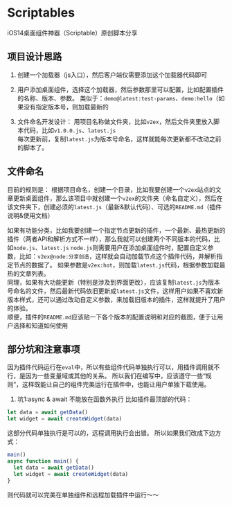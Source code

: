 # Scriptables
iOS14桌面组件神器（Scriptable）原创脚本分享


## 项目设计思路

1. 创建一个加载器（js入口），然后客户端仅需要添加这个加载器代码即可    
2. 用户添加桌面组件，选择这个加载器，然后参数那里可以配置，比如配置插件的名称、版本、参数。
类似于：`demo@latest:test-params`、`demo:hello`（如果没有指定版本号，则加载最新的

3. 文件命名开发设计：
用项目名称做文件夹，比如`v2ex`，然后文件夹里放入脚本代码，比如`v1.0.0.js`、`latest.js`   
每次更新前，复制`latest.js`为版本号命名，这样就能每次更新都不改动之前的脚本了。

## 文件命名
目前的规则是：
根据项目命名，创建一个目录，比如我要创建一个`v2ex`站点的文章更新桌面组件，那么该项目中就创建一个`v2ex`的文件夹（命名自定义），然后在该文件夹下，创建必须的`latest.js`（最新&默认代码）、可选的`README.md`（插件说明&使用文档）

如果有功能分类，比如我要创建一个指定节点更新的插件，一个最新、最热更新的插件（两者API和解析方式不一样），那么我就可以创建两个不同版本的代码，比如`node.js`、`latest.js`
`node.js`则需要用户在添加桌面组件时，配置自定义参数，比如：`v2ex@node:分享创造`，这样就会自动加载节点这个插件代码，并解析指定节点的数据了。 如果参数是`v2ex:hot`，则加载`latest.js`代码，根据参数加载最热的文章列表。   
同理，如果有大功能更新（特别是涉及到界面更改），应该复制`latest.js`为版本号命名的文件，然后最新代码依旧更新成`latest.js`文件，这样用户如果不喜欢新版本样式，还可以通过改动自定义参数，来加载旧版本的插件，这样就提升了用户的体验。    
顺便，插件的`README.md`应该贴一下各个版本的配置说明和对应的截图，便于让用户选择和知道如何使用

## 部分坑和注意事项
因为插件代码运行在`eval`中，所以有些组件代码单独执行可以，用插件调用就不行，是因为一些变量域或其他的关系。
所以我们在编写中，应该遵守一些“规则”，这样既能让自己的组件完美运行在插件中，也能让用户单独下载使用。

1. 坑1:async & await 不能放在函数外执行
比如插件最顶部的代码：
``` js
let data = await getData()
let widget = await createWidget(data)
```
这部分代码单独执行是可以的，远程调用执行会出错。
所以如果我们改成下边方式：
``` js
main()
async function main() {
  let data = await getData()
  let widget = await createWidget(data)
}
```
则代码就可以完美在单独组件和远程加载插件中运行～～
